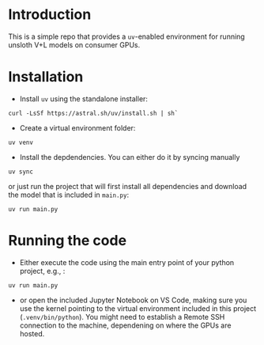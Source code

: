 # Introduction
This is a simple repo that provides a `uv`-enabled environment for running unsloth V+L models on consumer GPUs.

# Installation

* Install `uv` using the standalone installer:
```
curl -LsSf https://astral.sh/uv/install.sh | sh`
```

* Create a virtual environment folder:
```
uv venv
```

* Install the depdendencies. You can either do it by syncing manually
```
uv sync
```

or just run the project that will first install all dependencies and download the model that is included in `main.py`:
```
uv run main.py
```

# Running the code

* Either execute the code using the main entry point of your python project, e.g., :
```
uv run main.py
```
* or open the included Jupyter Notebook on VS Code, making sure you use the kernel pointing to the virtual environment included in this project (`.venv/bin/python`). 
You might need to establish a Remote SSH connection to the machine, dependening on where the GPUs are hosted.
